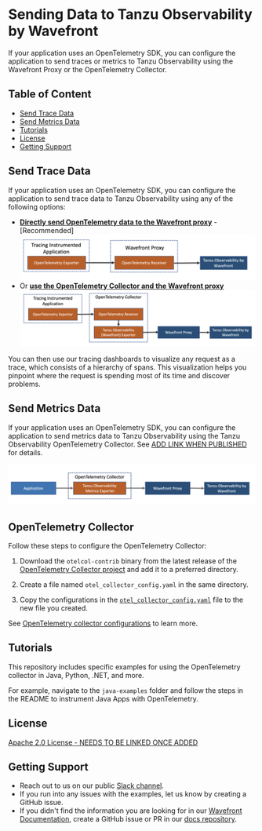 # Sending Data to Tanzu Observability by Wavefront

If your application uses an OpenTelemetry SDK, you can configure the application to send traces or metrics to Tanzu Observability using the Wavefront Proxy or the OpenTelemetry Collector.

## Table of Content

* [Send Trace Data](#send-trace-data)
* [Send Metrics Data](#send-metrics-data)
* [Tutorials](#tutorials)
* [License](#license)
* [Getting Support](#getting-support)


## Send Trace Data
If your application uses an OpenTelemetry SDK, you can configure the application to send trace data to Tanzu Observability using any of the following options:

* [**Directly send OpenTelemetry data to the Wavefront proxy**](resources/tracing/README.md##send-data-using-the-wavefront-proxy---recommended) - [Recommended]
  <img src="resources/opentelemetry_proxy_tracing.png" alt="A data flow diagram that shows how the data flows from your application to the proxy, and then to Tanzu Observability" style="width:750px;"/>
* Or [**use the OpenTelemetry Collector and the Wavefront proxy**](https://docs.wavefront.com/opentelemetry_tracing.html#send-data-using-the-opentelemetry-collector)
  ![A data flow diagram that shows how the data flows from your application to the collector, to the proxy, and then to Tanzu Observability](resources/opentelemetry_collector_tracing.png)

You can then use our tracing dashboards to visualize any request as a trace, which consists of a hierarchy of spans. This visualization helps you pinpoint where the request is spending most of its time and discover problems.

## Send Metrics Data

If your application uses an OpenTelemetry SDK, you can configure the application to send metrics data to Tanzu Observability using the Tanzu Observability OpenTelemetry Collector. See [ADD LINK WHEN PUBLISHED]() for details.

![A data flow diagram that shows how the data flows from your application to the collector, to the proxy, and then to Tanzu Observability.](resources/opentelemetry_collector_metrics.png)

## OpenTelemetry Collector

Follow these steps to configure the OpenTelemetry Collector:

1. Download the `otelcol-contrib` binary from the latest release of
the [OpenTelemetry Collector project](https://github.com/open-telemetry/opentelemetry-collector-contrib/releases) and add it to a preferred directory.

1. Create a file named `otel_collector_config.yaml` in the same directory.
1. Copy the configurations in the  [`otel_collector_config.yaml`](resources/otel_collector_config.yml) file to the new file you created.  

See [OpenTelemetry collector configurations](https://opentelemetry.io/docs/collector/configuration/) to learn more.

## Tutorials

This repository includes specific examples for using the OpenTelemetry collector in Java, Python, .NET, and more. 

For example, navigate to the `java-examples` folder and follow the steps in the README to instrument Java Apps with OpenTelemetry. 

## License
[Apache 2.0 License - NEEDS TO BE LINKED ONCE ADDED]()



## Getting Support
* Reach out to us on our public [Slack channel](https://www.wavefront.com/join-public-slack).
* If you run into any issues with the examples, let us know by creating a GitHub issue.
* If you didn't find the information you are looking for in our [Wavefront Documentation](https://docs.wavefront.com/), create a GitHub issue or PR in our [docs repository](https://github.com/wavefrontHQ/docs).
